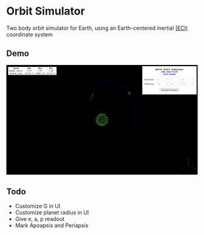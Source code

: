 
# Orbit Simulator
Two body orbit simulator for Earth, using an Earth-centered inertial [(ECI)](https://en.wikipedia.org/wiki/Earth-centered_inertial) coordinate system

## Demo
![Demo of orbit simulator](docs/demo.gif)


## Todo
- Customize G in UI
- Customize planet radius in UI
- Give e, a, p readout
- Mark Apoapsis and Periapsis 

